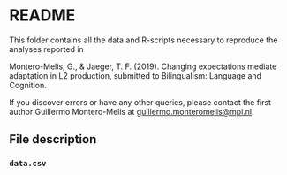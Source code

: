 README
======

This folder contains all the data and R-scripts necessary to reproduce the
analyses reported in

Montero-Melis, G., & Jaeger, T. F. (2019). Changing expectations mediate
adaptation in L2 production, submitted to Bilingualism: Language and Cognition.

If you discover errors or have any other queries, please contact the first
author Guillermo Montero-Melis at <guillermo.monteromelis@mpi.nl>.


File description
----------------

### `data.csv`
